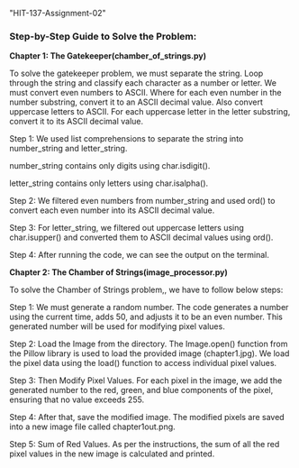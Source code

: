"HIT-137-Assignment-02"

### Step-by-Step Guide to Solve the Problem:

**Chapter 1: The Gatekeeper(chamber_of_strings.py)**

To solve the gatekeeper problem, we must separate the string. Loop through the string and classify each character as a number or letter. We must convert even numbers to ASCII. Where for each even number in the number substring, convert it to an ASCII decimal value. Also convert uppercase letters to ASCII. For each uppercase letter in the letter substring, convert it to its ASCII decimal value. 

Step 1: We used list comprehensions to separate the string into number_string and letter_string. 

   number_string contains only digits using char.isdigit(). 

   letter_string contains only letters using char.isalpha(). 

Step 2: We filtered even numbers from number_string and used ord() to convert each even number into its ASCII decimal value. 

Step 3: For letter_string, we filtered out uppercase letters using char.isupper() and converted them to ASCII decimal values using ord(). 

Step 4: After running the code, we can see the output on the terminal. 

 

**Chapter 2: The Chamber of Strings(image_processor.py)**

To solve the Chamber of Strings problem,, we have to follow below steps:  

Step 1: We must generate a random number. The code generates a number using the current time, adds 50, and adjusts it to be an even number. This generated number will be used for modifying pixel values. 

Step 2: Load the Image from the directory. The Image.open() function from the Pillow library is used to load the provided image (chapter1.jpg). We load the pixel data using the load() function to access individual pixel values. 

Step 3: Then Modify Pixel Values. For each pixel in the image, we add the generated number to the red, green, and blue components of the pixel, ensuring that no value exceeds 255. 

Step 4: After that, save the modified image. The modified pixels are saved into a new image file called chapter1out.png. 

Step 5: Sum of Red Values. As per the instructions, the sum of all the red pixel values in the new image is calculated and printed. 

 

 